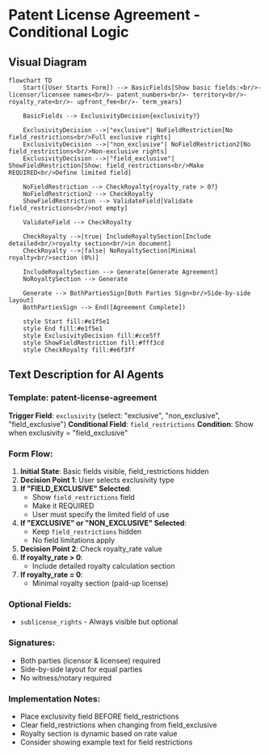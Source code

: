# Patent License Agreement - Conditional Logic

## Visual Diagram

```mermaid
flowchart TD
    Start([User Starts Form]) --> BasicFields[Show basic fields:<br/>- licensor/licensee names<br/>- patent_numbers<br/>- territory<br/>- royalty_rate<br/>- upfront_fee<br/>- term_years]
    
    BasicFields --> ExclusivityDecision{exclusivity?}
    
    ExclusivityDecision -->|"exclusive"| NoFieldRestriction[No field_restrictions<br/>Full exclusive rights]
    ExclusivityDecision -->|"non_exclusive"| NoFieldRestriction2[No field_restrictions<br/>Non-exclusive rights]
    ExclusivityDecision -->|"field_exclusive"| ShowFieldRestriction[Show: field_restrictions<br/>Make REQUIRED<br/>Define limited field]
    
    NoFieldRestriction --> CheckRoyalty{royalty_rate > 0?}
    NoFieldRestriction2 --> CheckRoyalty
    ShowFieldRestriction --> ValidateField[Validate field_restrictions<br/>not empty]
    
    ValidateField --> CheckRoyalty
    
    CheckRoyalty -->|true| IncludeRoyaltySection[Include detailed<br/>royalty section<br/>in document]
    CheckRoyalty -->|false| NoRoyaltySection[Minimal royalty<br/>section (0%)]
    
    IncludeRoyaltySection --> Generate[Generate Agreement]
    NoRoyaltySection --> Generate
    
    Generate --> BothPartiesSign[Both Parties Sign<br/>Side-by-side layout]
    BothPartiesSign --> End([Agreement Complete])
    
    style Start fill:#e1f5e1
    style End fill:#e1f5e1
    style ExclusivityDecision fill:#cce5ff
    style ShowFieldRestriction fill:#fff3cd
    style CheckRoyalty fill:#e6f3ff
```

## Text Description for AI Agents

### Template: patent-license-agreement
**Trigger Field**: `exclusivity` (select: "exclusive", "non_exclusive", "field_exclusive")
**Conditional Field**: `field_restrictions`
**Condition**: Show when exclusivity = "field_exclusive"

### Form Flow:
1. **Initial State**: Basic fields visible, field_restrictions hidden
2. **Decision Point 1**: User selects exclusivity type
3. **If "FIELD_EXCLUSIVE" Selected**:
   - Show `field_restrictions` field
   - Make it REQUIRED
   - User must specify the limited field of use
4. **If "EXCLUSIVE" or "NON_EXCLUSIVE" Selected**:
   - Keep `field_restrictions` hidden
   - No field limitations apply
5. **Decision Point 2**: Check royalty_rate value
6. **If royalty_rate > 0**:
   - Include detailed royalty calculation section
7. **If royalty_rate = 0**:
   - Minimal royalty section (paid-up license)

### Optional Fields:
- `sublicense_rights` - Always visible but optional

### Signatures:
- Both parties (licensor & licensee) required
- Side-by-side layout for equal parties
- No witness/notary required

### Implementation Notes:
- Place exclusivity field BEFORE field_restrictions
- Clear field_restrictions when changing from field_exclusive
- Royalty section is dynamic based on rate value
- Consider showing example text for field restrictions 
